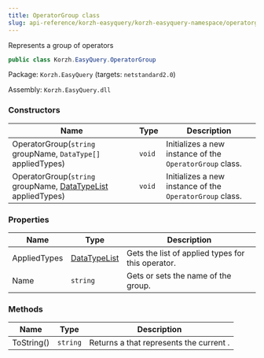 ```yaml
---
title: OperatorGroup class
slug: api-reference/korzh-easyquery/korzh-easyquery-namespace/operatorgroup-class
---
```

Represents a group of operators
```csharp
public class Korzh.EasyQuery.OperatorGroup

```
Package: `Korzh.EasyQuery` (targets: `netstandard2.0`)

Assembly: `Korzh.EasyQuery.dll`

### Constructors

| Name | Type | Description | 
| --- | --- | --- | 
| OperatorGroup(`string` groupName, `DataType[]` appliedTypes) | `void` | Initializes a new instance of the `OperatorGroup` class. | 
| OperatorGroup(`string` groupName, [DataTypeList](/api-reference/easydata-core/easydata-namespace/datatypelist-class) appliedTypes) | `void` | Initializes a new instance of the `OperatorGroup` class. | 


### Properties

| Name | Type | Description | 
| --- | --- | --- | 
| AppliedTypes | [DataTypeList](/api-reference/easydata-core/easydata-namespace/datatypelist-class) | Gets the list of applied types for this operator. | 
| Name | `string` | Gets or sets the name of the group. | 


### Methods

| Name | Type | Description | 
| --- | --- | --- | 
| ToString() | `string` | Returns a <see cref="T:System.String"></see> that represents the current <see cref="T:System.Object"></see>. |
